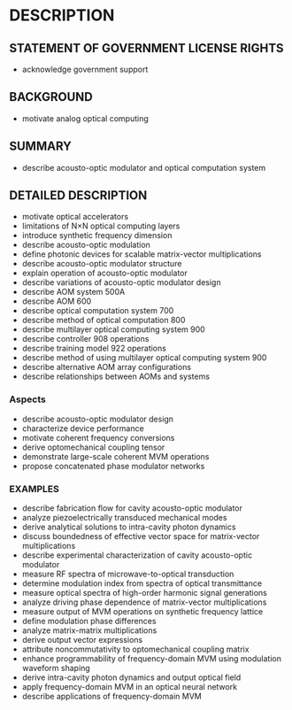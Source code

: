 # DESCRIPTION

## STATEMENT OF GOVERNMENT LICENSE RIGHTS

- acknowledge government support

## BACKGROUND

- motivate analog optical computing

## SUMMARY

- describe acousto-optic modulator and optical computation system

## DETAILED DESCRIPTION

- motivate optical accelerators
- limitations of N×N optical computing layers
- introduce synthetic frequency dimension
- describe acousto-optic modulation
- define photonic devices for scalable matrix-vector multiplications
- describe acousto-optic modulator structure
- explain operation of acousto-optic modulator
- describe variations of acousto-optic modulator design
- describe AOM system 500A
- describe AOM 600
- describe optical computation system 700
- describe method of optical computation 800
- describe multilayer optical computing system 900
- describe controller 908 operations
- describe training model 922 operations
- describe method of using multilayer optical computing system 900
- describe alternative AOM array configurations
- describe relationships between AOMs and systems

### Aspects

- describe acousto-optic modulator design
- characterize device performance
- motivate coherent frequency conversions
- derive optomechanical coupling tensor
- demonstrate large-scale coherent MVM operations
- propose concatenated phase modulator networks

### EXAMPLES

- describe fabrication flow for cavity acousto-optic modulator
- analyze piezoelectrically transduced mechanical modes
- derive analytical solutions to intra-cavity photon dynamics
- discuss boundedness of effective vector space for matrix-vector multiplications
- describe experimental characterization of cavity acousto-optic modulator
- measure RF spectra of microwave-to-optical transduction
- determine modulation index from spectra of optical transmittance
- measure optical spectra of high-order harmonic signal generations
- analyze driving phase dependence of matrix-vector multiplications
- measure output of MVM operations on synthetic frequency lattice
- define modulation phase differences
- analyze matrix-matrix multiplications
- derive output vector expressions
- attribute noncommutativity to optomechanical coupling matrix
- enhance programmability of frequency-domain MVM using modulation waveform shaping
- derive intra-cavity photon dynamics and output optical field
- apply frequency-domain MVM in an optical neural network
- describe applications of frequency-domain MVM

